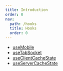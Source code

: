 ```yaml
---
title: Introduction
order: 0
nav:
  path: /hooks
  title: Hooks
  order: 0
---
```


- [useMobile](/hooks/use-mobile)
- [useTabSocket](/hooks/use-tabs-socket)
- [useClientCacheState](/hooks/use-client-cache-state)
- [useServerCacheState](/hooks/use-server-cache-state)